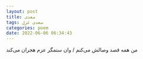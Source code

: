 ```yaml
---
layout: post
title: سعدی
tags: سعدی غزل
categories: poem
date: 2022-06-06 06:34:43
---
```


من همه قصد وصالش می‌کنم / وان ستمگر عزم هجران می‌کند
